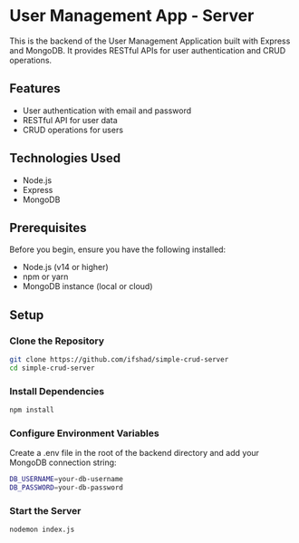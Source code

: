 

# User Management App - Server

This is the backend of the User Management Application built with Express and MongoDB. It provides RESTful APIs for user authentication and CRUD operations.

## Features

- User authentication with email and password
- RESTful API for user data
- CRUD operations for users

## Technologies Used

- Node.js
- Express
- MongoDB

## Prerequisites

Before you begin, ensure you have the following installed:

- Node.js (v14 or higher)
- npm or yarn
- MongoDB instance (local or cloud)

## Setup

### Clone the Repository

```bash
git clone https://github.com/ifshad/simple-crud-server
cd simple-crud-server
```

### Install Dependencies

```bash
npm install
```

### Configure Environment Variables

Create a .env file in the root of the backend directory and add your MongoDB connection string:
```bash
DB_USERNAME=your-db-username
DB_PASSWORD=your-db-password
```


### Start the Server

```bash
nodemon index.js
```